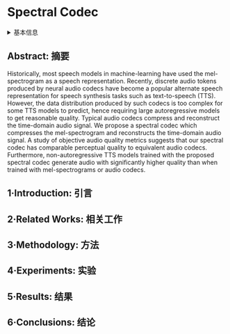 # Spectral Codec

<details>
<summary>基本信息</summary>

- 标题: "Spectral Codecs: Spectrogram-Based Audio Codecs for High Quality Speech Synthesis"
- 作者:
  - 01 Ryan Langman,
  - 02 Ante Jukic,
  - 03 Kunal Dhawan,
  - 04 Nithin Rao Koluguri,
  - 05 Boris Ginsburg
- 链接:
  - [ArXiv](https://arxiv.org/abs/2406.05298)
  - [Publication]()
  - [Github](https://github.com/NVIDIA/NeMo)
  - [Demo](https://rlangman.github.io/spectral-codec/)
- 文件:
  - [ArXiv](_PDF/2406.05298v1__Spectral_Codecs__Spectrogram-Based_Audio_Codecs_for_High_Quality_Speech_Synthesis.pdf)
  - [Publication] #TODOO

</details>

## Abstract: 摘要

Historically, most speech models in machine-learning have used the mel-spectrogram as a speech representation.
Recently, discrete audio tokens produced by neural audio codecs have become a popular alternate speech representation for speech synthesis tasks such as text-to-speech (TTS).
However, the data distribution produced by such codecs is too complex for some TTS models to predict, hence requiring large autoregressive models to get reasonable quality.
Typical audio codecs compress and reconstruct the time-domain audio signal.
We propose a spectral codec which compresses the mel-spectrogram and reconstructs the time-domain audio signal.
A study of objective audio quality metrics suggests that our spectral codec has comparable perceptual quality to equivalent audio codecs.
Furthermore, non-autoregressive TTS models trained with the proposed spectral codec generate audio with significantly higher quality than when trained with mel-spectrograms or audio codecs.

## 1·Introduction: 引言

## 2·Related Works: 相关工作

## 3·Methodology: 方法

## 4·Experiments: 实验

## 5·Results: 结果

## 6·Conclusions: 结论

